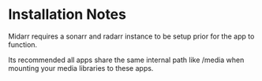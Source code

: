 # Installation Notes

Midarr requires a sonarr and radarr instance to be setup prior for the app to function.

Its recommended all apps share the same internal path like /media when mounting your media libraries to these apps.
